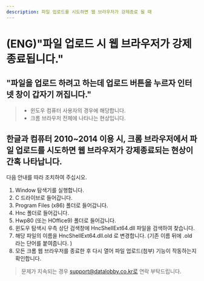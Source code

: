 ```yaml
---
description: 파일 업로드를 시도하면 웹 브라우저가 강제종료 될 때
---
```


# \(ENG\)"파일 업로드 시 웹 브라우저가 강제종료됩니다."

## "파일을 업로드 하려고 하는데 업로드 버튼을 누르자 인터넷 창이 갑자기 꺼집니다."

> * 윈도우 컴퓨터 사용자의 경우에 해당합니다. 
> * 크롬 브라우저 전체에 나타나는 현상입니다.

## 한글과 컴퓨터 2010~2014 이용 시, 크롬 브라우저에서 파일 업로드를 시도하면 웹 브라우저가 강제종료되는 현상이 간혹 나타납니다.

다음 안내를 따라 조치하여 주십시오.

1. Window 탐색기를 실행합니다. 
2. C 드라이브로 들어갑니다. 
3. Program Files \(x86\) 폴더로 들어갑니다. 
4. Hnc 폴더로 들어갑니다. 
5. Hwp80 \(또는 HOffice9\) 폴더로  들어갑니다. 
6. 윈도우 탐색시 우측 상단 검색창에 HncShellExt64.dll 파일을 검색하여 찾습니다. 
7. 해당 파일의 이름을 HncShellExt64.dll.old 로 변경합니다. \(기존 이름 뒤에 .old 라는 단어를 붙여줍니다. \)  
8. 모든 크롬 웹 브라우저를 종료한 후 다시 열어 파일 업로드\(첨부\) 기능이 작동하는지 확인합니다.  

> 문제가 지속되는 경우 support@datalobby.co.kr로 연락 부탁드립니다.


